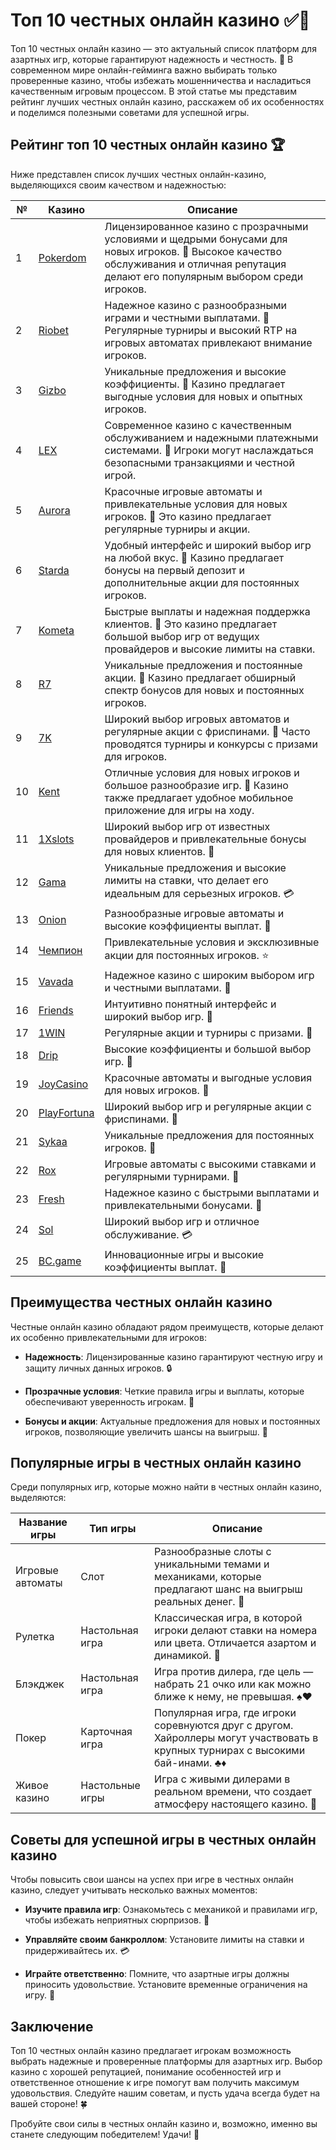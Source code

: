 # Топ 10 честных онлайн казино ✅🎰

Топ 10 честных онлайн казино — это актуальный список платформ для азартных игр, которые гарантируют надежность и честность. 🎉 В современном мире онлайн-гейминга важно выбирать только проверенные казино, чтобы избежать мошенничества и насладиться качественным игровым процессом. В этой статье мы представим рейтинг лучших честных онлайн казино, расскажем об их особенностях и поделимся полезными советами для успешной игры.

## Рейтинг топ 10 честных онлайн казино 🏆

Ниже представлен список лучших честных онлайн-казино, выделяющихся своим качеством и надежностью:

| №  | Казино        | Описание                                                     |
|----|---------------|--------------------------------------------------------------|
| 1  | [Pokerdom](https://brandplay.link/4k77v2yx)   | Лицензированное казино с прозрачными условиями и щедрыми бонусами для новых игроков. 🌟 Высокое качество обслуживания и отличная репутация делают его популярным выбором среди игроков.    |
| 2  | [Riobet](https://brandplay.link/7xBLTPyj)      | Надежное казино с разнообразными играми и честными выплатами. 🎊 Регулярные турниры и высокий RTP на игровых автоматах привлекают внимание игроков.      |
| 3  | [Gizbo](https://brandplay.link/bprXw4YV)       | Уникальные предложения и высокие коэффициенты. 🎁 Казино предлагает выгодные условия для новых и опытных игроков.                         |
| 4  | [LEX](https://brandplay.link/zW4hdDFV)         | Современное казино с качественным обслуживанием и надежными платежными системами. 💎 Игроки могут наслаждаться безопасными транзакциями и честной игрой.         |
| 5  | [Aurora](https://10trafic-stat2.com/click/668546556bcc6313411604bd/6766/13032/subaccount) | Красочные игровые автоматы и привлекательные условия для новых игроков. 🌈 Это казино предлагает регулярные турниры и акции.              |
| 6  | [Starda](https://brandplay.link/fB7xwRFL)      | Удобный интерфейс и широкий выбор игр на любой вкус. 🎲 Казино предлагает бонусы на первый депозит и дополнительные акции для постоянных игроков.          |
| 7  | [Kometa](https://brandplay.link/8ZymQJV8)      | Быстрые выплаты и надежная поддержка клиентов. 🌌 Это казино предлагает большой выбор игр от ведущих провайдеров и высокие лимиты на ставки.             |
| 8  | [R7](https://brandplay.link/bMd3Yjsw)          | Уникальные предложения и постоянные акции. 🎀 Казино предлагает обширный спектр бонусов для новых и постоянных игроков.                 |
| 9  | [7K](https://brandplay.link/BvQyFShp)          | Широкий выбор игровых автоматов и регулярные акции с фриспинами. 💫 Часто проводятся турниры и конкурсы с призами для игроков.               |
| 10 | [Kent](https://brandplay.link/Fv2WP3js)        | Отличные условия для новых игроков и большое разнообразие игр. 📱 Казино также предлагает удобное мобильное приложение для игры на ходу.          |
| 11 | [1Xslots](https://brandplay.link/hSB1khtr)     | Широкий выбор игр от известных провайдеров и привлекательные бонусы для новых клиентов. 🎉 |
| 12 | [Gama](https://brandplay.link/j6NMKsDz)        | Уникальные предложения и высокие лимиты на ставки, что делает его идеальным для серьезных игроков. 💳 |
| 13 | [Onion](https://brandplay.link/zBGRVpQ9)       | Разнообразные игровые автоматы и высокие коэффициенты выплат. 🎰 |
| 14 | [Чемпион](https://temon-gter.cfd/go/lRq?p80412p304504pcc44t17455) | Привлекательные условия и эксклюзивные акции для постоянных игроков. ⭐ |
| 15 | [Vavada](https://vavadapartner.pro/?promo=ea5c9275-6854-4505-94fc-95ab18221945-linkb2) | Надежное казино с широким выбором игр и честными выплатами. 🎊 |
| 16 | [Friends](https://gofriends.vc/linkb2)         | Интуитивно понятный интерфейс и широкий выбор игр. 🎈 |
| 17 | [1WIN](https://brandplay.link/smXVpBbG)        | Регулярные акции и турниры с призами. 💫 |
| 18 | [Drip](https://drp-ircp01.com/c07e6a3db)       | Высокие коэффициенты и большой выбор игр. 💎 |
| 19 | [JoyCasino](https://rpc30.call2me.pro/?/ru/registration?apkpop=0&partner=p24970p3291217pc98f) | Красочные автоматы и выгодные условия для новых игроков. 🎊 |
| 20 | [PlayFortuna](https://fortunapromo.net/alt/playfortuna/registration?0dc4a9362a71feb7e3f165fb8e766f70) | Широкий выбор игр и регулярные акции с фриспинами. 🎁 |
| 21 | [Sykaa](https://s-two-way.com/?source=linkb2&pid=30697) | Уникальные предложения для постоянных игроков. 🎀 |
| 22 | [Rox](https://rox-pvwfpjgcxe.com/cb1ee18a5)     | Игровые автоматы с высокими ставками и регулярными турнирами. 🎯 |
| 23 | [Fresh](https://fresh-eumwkxwao.com/c3f7b485d)  | Надежное казино с быстрыми выплатами и привлекательными бонусами. 🌟 |
| 24 | [Sol](https://sol-mmtdzfbaco.com/cb2415bca)     | Широкий выбор игр и отличное обслуживание. 💳 |
| 25 | [BC.game](https://partnerbcgame.com/dcc53d441)  | Инновационные игры и высокие коэффициенты выплат. 🚀 |

## Преимущества честных онлайн казино

Честные онлайн казино обладают рядом преимуществ, которые делают их особенно привлекательными для игроков:

- **Надежность**: Лицензированные казино гарантируют честную игру и защиту личных данных игроков. 🔒

- **Прозрачные условия**: Четкие правила игры и выплаты, которые обеспечивают уверенность игрокам. 📜

- **Бонусы и акции**: Актуальные предложения для новых и постоянных игроков, позволяющие увеличить шансы на выигрыш. 🎉

## Популярные игры в честных онлайн казино

Среди популярных игр, которые можно найти в честных онлайн казино, выделяются:

| Название игры      | Тип игры         | Описание                                                     |
|--------------------|------------------|--------------------------------------------------------------|
| Игровые автоматы    | Слот             | Разнообразные слоты с уникальными темами и механиками, которые предлагают шанс на выигрыш реальных денег. 💸    |
| Рулетка            | Настольная игра   | Классическая игра, в которой игроки делают ставки на номера или цвета. Отличается азартом и динамикой. 🎡    |
| Блэкджек           | Настольная игра   | Игра против дилера, где цель — набрать 21 очко или как можно ближе к нему, не превышая. ♠️♥️ |
| Покер              | Карточная игра    | Популярная игра, где игроки соревнуются друг с другом. Хайроллеры могут участвовать в крупных турнирах с высокими бай-инами. ♣️♦️ |
| Живое казино       | Настольные игры   | Игра с живыми дилерами в реальном времени, что создает атмосферу настоящего казино. 🎥 |

## Советы для успешной игры в честных онлайн казино

Чтобы повысить свои шансы на успех при игре в честных онлайн казино, следует учитывать несколько важных моментов:

- **Изучите правила игр**: Ознакомьтесь с механикой и правилами игр, чтобы избежать неприятных сюрпризов. 📜

- **Управляйте своим банкроллом**: Установите лимиты на ставки и придерживайтесь их. 💳

- **Играйте ответственно**: Помните, что азартные игры должны приносить удовольствие. Установите временные ограничения на игру. 🚦

## Заключение

Топ 10 честных онлайн казино предлагает игрокам возможность выбрать надежные и проверенные платформы для азартных игр. Выбор казино с хорошей репутацией, понимание особенностей игр и ответственное отношение к игре помогут вам получить максимум удовольствия. Следуйте нашим советам, и пусть удача всегда будет на вашей стороне! 🍀

Пробуйте свои силы в честных онлайн казино и, возможно, именно вы станете следующим победителем! Удачи! 🎉
